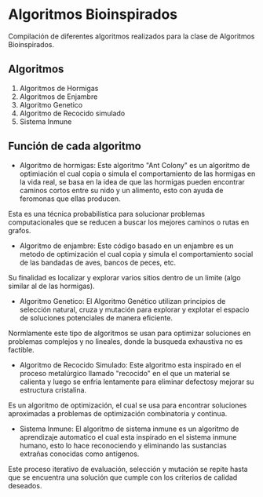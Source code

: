 # Algoritmos Bioinspirados

Compilación de diferentes algoritmos realizados para la clase de Algoritmos Bioinspirados.

## Algoritmos

1. Algoritmos de Hormigas
2. Algoritmos de Enjambre
3. Algoritmo Genetico
4. Algoritmo de Recocido simulado
5. Sistema Inmune

## Función de cada algoritmo

- Algoritmo de hormigas: Este algoritmo "Ant Colony" es un algoritmo
de optimiación el cual copia o simula el comportamiento de las hormigas en la vida
real, se basa en la idea de que las hormigas pueden encontrar caminos cortos entre su nido 
y un alimento, esto con ayuda de feromonas que ellas
producen.

Esta es una técnica probabilística para solucionar problemas computacionales que se reducen a buscar los mejores
caminos o rutas en grafos.

- Algoritmo de enjambre: Este código basado en un enjambre es un metodo de optimización
el cual copia y simula el comportamiento social de las bandadas de aves, 
bancos de peces, etc.

Su finalidad es localizar y explorar varios sitios dentro de un limite (algo similar al de las hormigas).

- Algoritmo Genetico: El Algoritmo Genético utilizan principios de selección natural, cruza y mutación para explorar y
explotar el espacio de soluciones potenciales de manera eficiente. 

Normlamente este tipo de algoritmos se usan para optimizar soluciones en problemas complejos y no lineales, donde la 
busqueda exhaustiva no es factible.

- Algoritmo de Recocido Simulado: Este algoritmo esta inspirado en el proceso metalúrgico llamado "recocido" en el 
que un material se calienta y luego se enfria lentamente para eliminar defectosy mejorar su estructura cristalina.

Es un algoritmo de optimización, el cual se usa para encontrar soluciones aproximadas a problemas de optimización 
combinatoria y continua.

- Sistema Inmune: El algoritmo de sistema inmune es un algoritmo de aprendizaje automatico el cual esta inspirado en el
sistema inmune humano, esto lo hace reconociendo y eliminando las sustancias extrañas conocidas como antígenos.

Este proceso iterativo de evaluación, selección y mutación se repite hasta que se encuentra una solución que cumple con 
los criterios de calidad deseados.


